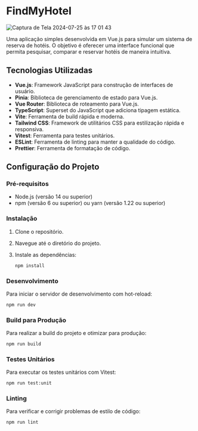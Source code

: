# FindMyHotel

![Captura de Tela 2024-07-25 às 17 01 43](https://github.com/user-attachments/assets/2a9cc2b0-2299-46c9-9c72-9c9366bd664a)


Uma aplicação simples desenvolvida em Vue.js para simular um sistema de reserva de hotéis. O objetivo é oferecer uma interface funcional que permita pesquisar, comparar e reservar hotéis de maneira intuitiva.

## Tecnologias Utilizadas

- **Vue.js**: Framework JavaScript para construção de interfaces de usuário.
- **Pinia**: Biblioteca de gerenciamento de estado para Vue.js.
- **Vue Router**: Biblioteca de roteamento para Vue.js.
- **TypeScript**: Superset do JavaScript que adiciona tipagem estática.
- **Vite**: Ferramenta de build rápida e moderna.
- **Tailwind CSS**: Framework de utilitários CSS para estilização rápida e responsiva.
- **Vitest**: Ferramenta para testes unitários.
- **ESLint**: Ferramenta de linting para manter a qualidade do código.
- **Prettier**: Ferramenta de formatação de código.

## Configuração do Projeto

### Pré-requisitos

- Node.js (versão 14 ou superior)
- npm (versão 6 ou superior) ou yarn (versão 1.22 ou superior)

### Instalação

1. Clone o repositório.
2. Navegue até o diretório do projeto.
3. Instale as dependências:

   ```sh
   npm install
   ```

### Desenvolvimento

Para iniciar o servidor de desenvolvimento com hot-reload:

```sh
npm run dev
```

### Build para Produção

Para realizar a build do projeto e otimizar para produção:

```sh
npm run build
```

### Testes Unitários

Para executar os testes unitários com Vitest:

```sh
npm run test:unit
```

### Linting

Para verificar e corrigir problemas de estilo de código:

```sh
npm run lint
```
